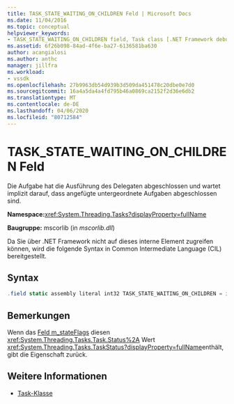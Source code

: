 ```yaml
---
title: TASK_STATE_WAITING_ON_CHILDREN Feld | Microsoft Docs
ms.date: 11/04/2016
ms.topic: conceptual
helpviewer_keywords:
- TASK_STATE_WAITING_ON_CHILDREN field, Task class [.NET Framework debug engines]
ms.assetid: 6f26b098-84ad-4f6e-ba27-6136581ba630
author: acangialosi
ms.author: anthc
manager: jillfra
ms.workload:
- vssdk
ms.openlocfilehash: 27b9963db54d939b3d509da451478c20dbe0e7d0
ms.sourcegitcommit: 16a4a5da4a4fd795b46a0869ca2152f2d36e6db2
ms.translationtype: MT
ms.contentlocale: de-DE
ms.lasthandoff: 04/06/2020
ms.locfileid: "80712584"
---
```

# <a name="task_state_waiting_on_children-field"></a>TASK_STATE_WAITING_ON_CHILDREN Feld
Die Aufgabe hat die Ausführung des Delegaten abgeschlossen und wartet implizit darauf, dass angefügte untergeordnete Aufgaben abgeschlossen sind.

 **Namespace:**<xref:System.Threading.Tasks?displayProperty=fullName>

 **Baugruppe:** mscorlib (in *mscorlib.dll*)

 Da Sie über .NET Framework nicht auf dieses interne Element zugreifen können, wird die folgende Syntax in Common Intermediate Language (CIL) bereitgestellt.

## <a name="syntax"></a>Syntax

```csharp
.field static assembly literal int32 TASK_STATE_WAITING_ON_CHILDREN = int32(0x01000000)
```

## <a name="remarks"></a>Bemerkungen
 Wenn das [Feld m_stateFlags](../../extensibility/debugger/m-stateflags-field.md) diesen <xref:System.Threading.Tasks.Task.Status%2A> Wert <xref:System.Threading.Tasks.TaskStatus?displayProperty=fullName>enthält, gibt die Eigenschaft zurück.

## <a name="see-also"></a>Weitere Informationen
- [Task-Klasse](../../extensibility/debugger/task-class-internal-members.md)
